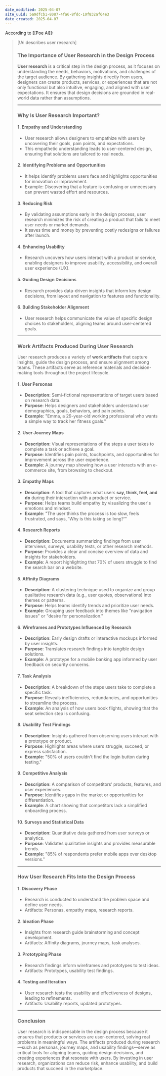 ```yaml
---
date_modified: 2025-04-07
site_uuid: 5a9dfcb1-8087-4fa6-8fdc-10f832af64e3
date_created: 2025-04-07
---
```


According to [[Poe AI]]:

> [!Ai describes user research]
> ### **The Importance of User Research in the Design Process**
> 
> **User research** is a critical step in the design process, as it focuses on understanding the needs, behaviors, motivations, and challenges of the target audience. By gathering insights directly from users, designers can create products, services, or experiences that are not only functional but also intuitive, engaging, and aligned with user expectations. It ensures that design decisions are grounded in real-world data rather than assumptions.
> 
> ---
> 
> ### **Why Is User Research Important?**
> 
> #### **1. Empathy and Understanding**
> 
> - User research allows designers to empathize with users by uncovering their goals, pain points, and expectations.
> - This empathetic understanding leads to user-centered design, ensuring that solutions are tailored to real needs.
> 
> #### **2. Identifying Problems and Opportunities**
> 
> - It helps identify problems users face and highlights opportunities for innovation or improvement.
> - Example: Discovering that a feature is confusing or unnecessary can prevent wasted effort and resources.
> 
> #### **3. Reducing Risk**
> 
> - By validating assumptions early in the design process, user research minimizes the risk of creating a product that fails to meet user needs or market demands.
> - It saves time and money by preventing costly redesigns or failures after launch.
> 
> #### **4. Enhancing Usability**
> 
> - Research uncovers how users interact with a product or service, enabling designers to improve usability, accessibility, and overall user experience (UX).
> 
> #### **5. Guiding Design Decisions**
> 
> - Research provides data-driven insights that inform key design decisions, from layout and navigation to features and functionality.
> 
> #### **6. Building Stakeholder Alignment**
> 
> - User research helps communicate the value of specific design choices to stakeholders, aligning teams around user-centered goals.
> 
> ---
> 
> ### **Work Artifacts Produced During User Research**
> 
> User research produces a variety of **work artifacts** that capture insights, guide the design process, and ensure alignment among teams. These artifacts serve as reference materials and decision-making tools throughout the project lifecycle.
> 
> #### **1. User Personas**
> 
> - **Description**: Semi-fictional representations of target users based on research data.
> - **Purpose**: Helps designers and stakeholders understand user demographics, goals, behaviors, and pain points.
> - **Example**: "Emma, a 29-year-old working professional who wants a simple way to track her fitness goals."
> 
> #### **2. User Journey Maps**
> 
> - **Description**: Visual representations of the steps a user takes to complete a task or achieve a goal.
> - **Purpose**: Identifies pain points, touchpoints, and opportunities for improvement across the user experience.
> - **Example**: A journey map showing how a user interacts with an e-commerce site, from browsing to checkout.
> 
> #### **3. Empathy Maps**
> 
> - **Description**: A tool that captures what users **say, think, feel, and do** during their interaction with a product or service.
> - **Purpose**: Helps teams build empathy by visualizing the user's emotions and mindset.
> - **Example**: "The user thinks the process is too slow, feels frustrated, and says, 'Why is this taking so long?'"
> 
> #### **4. Research Reports**
> 
> - **Description**: Documents summarizing findings from user interviews, surveys, usability tests, or other research methods.
> - **Purpose**: Provides a clear and concise overview of data and insights for stakeholders.
> - **Example**: A report highlighting that 70% of users struggle to find the search bar on a website.
> 
> #### **5. Affinity Diagrams**
> 
> - **Description**: A clustering technique used to organize and group qualitative research data (e.g., user quotes, observations) into themes or patterns.
> - **Purpose**: Helps teams identify trends and prioritize user needs.
> - **Example**: Grouping user feedback into themes like "navigation issues" or "desire for personalization."
> 
> #### **6. Wireframes and Prototypes Influenced by Research**
> 
> - **Description**: Early design drafts or interactive mockups informed by user insights.
> - **Purpose**: Translates research findings into tangible design solutions.
> - **Example**: A prototype for a mobile banking app informed by user feedback on security concerns.
> 
> #### **7. Task Analysis**
> 
> - **Description**: A breakdown of the steps users take to complete a specific task.
> - **Purpose**: Reveals inefficiencies, redundancies, and opportunities to streamline the process.
> - **Example**: An analysis of how users book flights, showing that the seat selection step is confusing.
> 
> #### **8. Usability Test Findings**
> 
> - **Description**: Insights gathered from observing users interact with a prototype or product.
> - **Purpose**: Highlights areas where users struggle, succeed, or express satisfaction.
> - **Example**: "50% of users couldn't find the login button during testing."
> 
> #### **9. Competitive Analysis**
> 
> - **Description**: A comparison of competitors’ products, features, and user experiences.
> - **Purpose**: Identifies gaps in the market or opportunities for differentiation.
> - **Example**: A chart showing that competitors lack a simplified onboarding process.
> 
> #### **10. Surveys and Statistical Data**
> 
> - **Description**: Quantitative data gathered from user surveys or analytics.
> - **Purpose**: Validates qualitative insights and provides measurable trends.
> - **Example**: "85% of respondents prefer mobile apps over desktop versions."
> 
> ---
> 
> ### **How User Research Fits Into the Design Process**
> 
> #### **1. Discovery Phase**
> 
> - Research is conducted to understand the problem space and define user needs.
> - Artifacts: Personas, empathy maps, research reports.
> 
> #### **2. Ideation Phase**
> 
> - Insights from research guide brainstorming and concept development.
> - Artifacts: Affinity diagrams, journey maps, task analyses.
> 
> #### **3. Prototyping Phase**
> 
> - Research findings inform wireframes and prototypes to test ideas.
> - Artifacts: Prototypes, usability test findings.
> 
> #### **4. Testing and Iteration**
> 
> - User research tests the usability and effectiveness of designs, leading to refinements.
> - Artifacts: Usability reports, updated prototypes.
> 
> ---
> 
> ### **Conclusion**
> 
> User research is indispensable in the design process because it ensures that products or services are user-centered, solving real problems in meaningful ways. The artifacts produced during research—such as personas, journey maps, and usability findings—serve as critical tools for aligning teams, guiding design decisions, and creating experiences that resonate with users. By investing in user research, organizations can reduce risk, enhance usability, and build products that succeed in the marketplace.